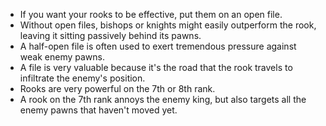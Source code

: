 
* If you want your rooks to be effective, put them on an open file.
* Without open files, bishops or knights might easily outperform the rook, leaving it sitting passively behind its pawns.
* A half-open file is often used to exert tremendous pressure against weak enemy pawns.
* A file is very valuable because it's the road that the rook travels to infiltrate the enemy's position.
* Rooks are very powerful on the 7th or 8th rank.
* A rook on the 7th rank annoys the enemy king, but also targets all the enemy pawns that haven't moved yet.
